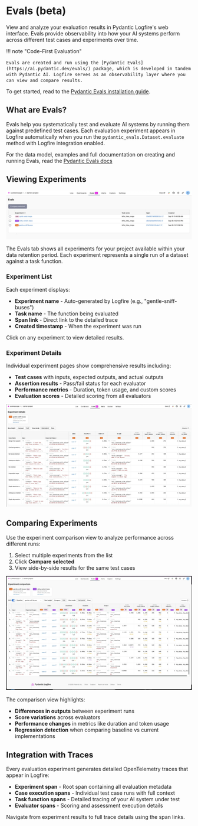 # Evals (beta)

View and analyze your evaluation results in Pydantic Logfire's web interface. Evals provide observability into how your AI systems perform across different test cases and experiments over time.

!!! note "Code-First Evaluation"

    Evals are created and run using the [Pydantic Evals](https://ai.pydantic.dev/evals/) package, which is developed in tandem with Pydantic AI. Logfire serves as an observability layer where you can view and compare results.

To get started, read to the [Pydantic Evals installation guide](https://ai.pydantic.dev/evals/#installation).

## What are Evals?

Evals help you systematically test and evaluate AI systems by running them against predefined test cases. Each evaluation experiment appears in Logfire automatically when you run the `pydantic_evals.Dataset.evaluate` method with Logfire integration enabled.

For the data model, examples and full documentation on creating and running Evals, read the [Pydantic Evals docs](https://ai.pydantic.dev/evals/)

## Viewing Experiments

![Evals overview](../../images/guide/evals-overview.webp)

The Evals tab shows all experiments for your project available within your data retention period. Each experiment represents a single run of a dataset against a task function.

### Experiment List

Each experiment displays:

- **Experiment name** - Auto-generated by Logfire (e.g., "gentle-sniff-buses")
- **Task name** - The function being evaluated
- **Span link** - Direct link to the detailed trace
- **Created timestamp** - When the experiment was run

Click on any experiment to view detailed results.

### Experiment Details

Individual experiment pages show comprehensive results including:

- **Test cases** with inputs, expected outputs, and actual outputs
- **Assertion results** - Pass/fail status for each evaluator
- **Performance metrics** - Duration, token usage, and custom scores
- **Evaluation scores** - Detailed scoring from all evaluators

![Experiment details](../../images/guide/evals-preview1.webp)

## Comparing Experiments

Use the experiment comparison view to analyze performance across different runs:

1. Select multiple experiments from the list
2. Click **Compare selected**
3. View side-by-side results for the same test cases

![Experiment comparison](../../images/guide/evals-preview2.webp)

The comparison view highlights:

- **Differences in outputs** between experiment runs
- **Score variations** across evaluators
- **Performance changes** in metrics like duration and token usage
- **Regression detection** when comparing baseline vs current implementations

## Integration with Traces

Every evaluation experiment generates detailed OpenTelemetry traces that appear in Logfire:

- **Experiment span** - Root span containing all evaluation metadata
- **Case execution spans** - Individual test case runs with full context
- **Task function spans** - Detailed tracing of your AI system under test
- **Evaluator spans** - Scoring and assessment execution details

Navigate from experiment results to full trace details using the span links.
